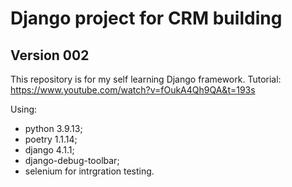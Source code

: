 # Django project for CRM building
## Version 002

This repository is for my self learning Django framework.
Tutorial: https://www.youtube.com/watch?v=fOukA4Qh9QA&t=193s

Using:
- python 3.9.13;
- poetry 1.1.14;
- django 4.1.1;
- django-debug-toolbar;
- selenium for intrgration testing.
